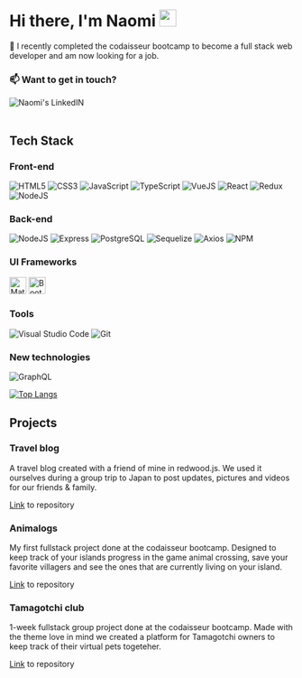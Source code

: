 <h1> Hi there, I'm Naomi <img src="https://media.giphy.com/media/hvRJCLFzcasrR4ia7z/giphy.gif" height="30px">
</h1>



🚀 I recently completed the codaisseur bootcamp to become a full stack web developer and am now looking for a job.

<h3>📫 Want to get in touch? </h3>
<a href="https://www.linkedin.com/in/naomi-eliasar/" target="_blank">
  <img align="left" alt="Naomi's LinkedIN" src="https://img.shields.io/badge/linkedin-%230077B5.svg?style=for-the-badge&logo=linkedin&logoColor=white"/>
</a>



<br />
<br />

<h2>Tech Stack</h2>
<h3>Front-end</h3>
<p>
  <img alt="HTML5" src="https://img.shields.io/badge/html5-%2320232a.svg?style=for-the-badge&logo=html5&logoColor=%23E34F26.svg"/>
  <img alt="CSS3" src="https://img.shields.io/badge/css3-%2320232a.svg?style=for-the-badge&logo=css3&logoColor=blue"/>
  <img alt="JavaScript" src="https://img.shields.io/badge/javascript-%2320232a.svg?style=for-the-badge&logo=javascript&logoColor=%23F7DF1E"/>
  <img alt="TypeScript" src="https://img.shields.io/badge/-TypeScript-%2320232a.svg?style=for-the-badge&logo=typescript&logoColor=blue"/>
  <img alt="VueJS" src="https://img.shields.io/badge/vue.js-%2320232a.svg?style=for-the-badge&logo=node.js&logoColor=6DA55" />
  <img alt="React" src="https://img.shields.io/badge/react-%2320232a.svg?style=for-the-badge&logo=react&logoColor=%2361DAFB"/>
  <img alt="Redux" src="https://img.shields.io/badge/Redux-%2320232a.svg?style=for-the-badge&logo=redux&logoColor=593D88"/>
  <img alt="NodeJS" src="https://img.shields.io/badge/node.js-%2320232a.svg?style=for-the-badge&logo=node.js&logoColor=6DA55F"/>
  
</p>

<h3>Back-end</h3>
<p>
  <img alt="NodeJS" src="https://img.shields.io/badge/node.js-%2320232a.svg?style=for-the-badge&logo=node.js&logoColor=6DA55F"/>
  <img alt="Express" src="https://img.shields.io/badge/Express.js-%2320232a.svg?style=for-the-badge&logo=express&logoColor=white"/>
  <img alt="PostgreSQL" src="https://img.shields.io/badge/-PostgreSQL-%2320232a.svg?style=for-the-badge&logo=postgreSQL&logoColor=blue"/>
  <img alt="Sequelize" src="https://img.shields.io/badge/-Sequelize-%2320232a.svg?style=for-the-badge&logo=sequelize&logoColor=blue"/>
  <img alt="Axios" src="https://img.shields.io/badge/-Axios-%2320232a.svg?style=for-the-badge&logo=axios&logoColor=blue"/>  
  <img alt="NPM" src="https://img.shields.io/badge/NPM-%2320232a.svg?style=for-the-badge&logo=npm&logoColor=white"/>
</p>

<h3> UI Frameworks </h3>
<p>
  <img alt="Material UI" height="30px" src="https://img.shields.io/badge/-MaterialUI-%2320232a.svg?style=for-the-badge&logo=MUI&logoColor=blue"/>
  <img alt="Bootstrap" height="30px" src="https://img.shields.io/badge/-Bootstrap-%2320232a.svg?style=for-the-badge&logo=Bootstrap&logoColor=593D88"/>
 </p>

<h3>Tools</h3>
<p>
  <img alt="Visual Studio Code" src="https://img.shields.io/badge/Visual%20Studio-%2320232a.svg?style=for-the-badge&logo=visual-studio&logoColor=white"/>
  <img alt="Git" src="https://img.shields.io/badge/git-%2320232a.svg?style=for-the-badge&logo=git&logoColor=%23F05033.svg"/>
</p>

<h3>New technologies</h3>
<p>
  <img alt="GraphQL" src="https://img.shields.io/badge/-GraphQL-%2320232a.svg?style=for-the-badge&logo=graphql&logoColor=DF4AA6"
</p>

<br />

[![Top Langs](https://github-readme-stats.vercel.app/api/top-langs/?username=naomi-eliasar&layout=compact&theme=dark)](https://github.com/naomi-eliasar/github-readme-stats)

<h2>Projects</h2>
<h3>Travel blog</h3>
<p>A travel blog created with a friend of mine in redwood.js. We used it ourselves during a group trip to Japan to post updates, pictures and videos for our friends & family.</p>
<a href="https://github.com/drikusroor/ohayo-goededagu">Link</a> to repository

<h3>Animalogs</h3>
<p>My first fullstack project done at the codaisseur bootcamp. Designed to keep track of your islands progress in the game animal crossing, save your favorite villagers and see the ones that are currently living on your island.</p>
<a href="https://github.com/naomi-eliasar/portfolio-frontend">Link</a> to repository

<h3>Tamagotchi club</h3>
<p>1-week fullstack group project done at the codaisseur bootcamp. Made with the theme love in mind we created a platform for Tamagotchi owners to keep track of their virtual pets togeteher.</p>
<a href="https://github.com/ananishimoto/tamagotchi_club_frontend">Link</a> to repository
